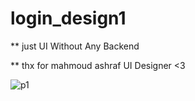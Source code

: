# login_design1

** just UI Without Any Backend 

** thx for mahmoud ashraf UI Designer <3 


![p1](https://user-images.githubusercontent.com/65943047/169623834-5936dec0-2050-4c58-9d0d-6415670ee5fc.png)
